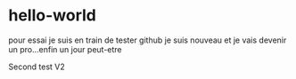# hello-world
pour essai
je suis en train de tester github
je suis nouveau et je vais devenir un pro...enfin un jour peut-etre

Second test V2